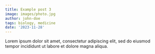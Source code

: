 ```yaml
---
title: Example post 3
image: images/photo.jpg
author: john-doe
tags: biology, medicine
date: '2023-11-28'
---
```


Lorem ipsum dolor sit amet, consectetur adipiscing elit, sed do eiusmod tempor incididunt ut labore et dolore magna aliqua.
